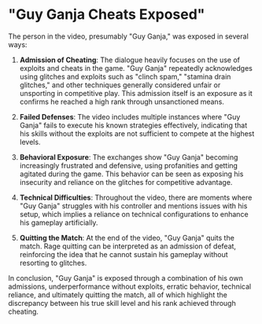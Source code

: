 # "Guy Ganja Cheats Exposed"

The person in the video, presumably "Guy Ganja," was exposed in several ways:

1. **Admission of Cheating**: The dialogue heavily focuses on the use of exploits and cheats in the game. "Guy Ganja" repeatedly acknowledges using glitches and exploits such as "clinch spam," "stamina drain glitches," and other techniques generally considered unfair or unsporting in competitive play. This admission itself is an exposure as it confirms he reached a high rank through unsanctioned means.

2. **Failed Defenses**: The video includes multiple instances where "Guy Ganja" fails to execute his known strategies effectively, indicating that his skills without the exploits are not sufficient to compete at the highest levels.

3. **Behavioral Exposure**: The exchanges show "Guy Ganja" becoming increasingly frustrated and defensive, using profanities and getting agitated during the game. This behavior can be seen as exposing his insecurity and reliance on the glitches for competitive advantage.

4. **Technical Difficulties**: Throughout the video, there are moments where "Guy Ganja" struggles with his controller and mentions issues with his setup, which implies a reliance on technical configurations to enhance his gameplay artificially.

5. **Quitting the Match**: At the end of the video, "Guy Ganja" quits the match. Rage quitting can be interpreted as an admission of defeat, reinforcing the idea that he cannot sustain his gameplay without resorting to glitches.

In conclusion, "Guy Ganja" is exposed through a combination of his own admissions, underperformance without exploits, erratic behavior, technical reliance, and ultimately quitting the match, all of which highlight the discrepancy between his true skill level and his rank achieved through cheating.